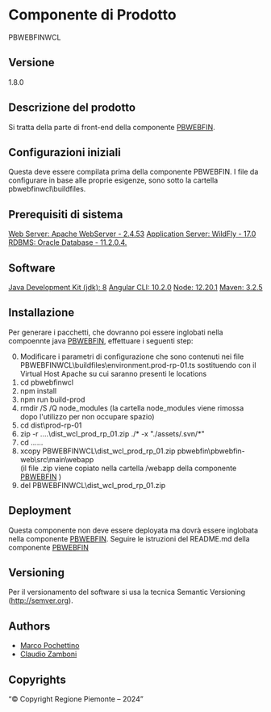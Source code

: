 # Componente di Prodotto
PBWEBFINWCL

## Versione
1.8.0

## Descrizione del prodotto
Si tratta della parte di front-end della componente [PBWEBFIN](../pbwebfin). 

## Configurazioni iniziali
Questa deve essere compilata prima della componente PBWEBFIN. I file da configurare in base alle proprie esigenze, sono sotto la cartella pbwebfinwcl\buildfiles.

## Prerequisiti di sistema
[Web Server: Apache WebServer - 2.4.53](https://www.apache.org)
[Application Server: WildFly - 17.0](https://www.wildfly.org/)
[RDBMS: Oracle Database - 11.2.0.4.](https://www.oracle.org)
## Software
[Java Development Kit (jdk): 8](https://www.oracle.org)
[Angular CLI: 10.2.0](https://angular.io)
[Node: 12.20.1](https://nodejs.org)
[Maven: 3.2.5](https://maven.apache.org)

## Installazione
Per generare i pacchetti, che dovranno poi essere inglobati nella compoennte java [PBWEBFIN](../pbwebfin), effettuare i seguenti step:

0. Modificare i parametri di configurazione che sono contenuti nei file PBWEBFINWCL\buildfiles\environment.prod-rp-01.ts sostituendo <vh-di prod> con  il Virtual Host Apache su cui saranno presenti le locations
1. cd pbwebfinwcl
2. npm install
3. npm run build-prod
4. rmdir /S /Q node_modules
   (la cartella node_modules viene rimossa dopo l'utilizzo per non occupare spazio)
5. cd dist\prod-rp-01
6. zip -r ..\..\dist_wcl_prod_rp_01.zip ./* -x "./assets/.svn/*"
7. cd ..\..\..
8. xcopy PBWEBFINWCL\dist_wcl_prod_rp_01.zip pbwebfin\pbwebfin-web\src\main\webapp\
   (il file .zip viene copiato nella cartella /webapp della componente [PBWEBFIN](../pbwebfin) )
9. del PBWEBFINWCL\dist_wcl_prod_rp_01.zip

## Deployment
Questa componente non deve essere deployata ma dovrà essere inglobata nella componente [PBWEBFIN](../pbwebfin).
Seguire le istruzioni del README.md della componente [PBWEBFIN](../pbwebfin)

## Versioning
Per il versionamento del software si usa la tecnica Semantic Versioning (http://semver.org).

## Authors
* [Marco Pochettino](mailto:marco.pochettino@csi.it)
* [Claudio Zamboni](mailto:claudio.zamboni@csi.it)

## Copyrights
“© Copyright Regione Piemonte – 2024”